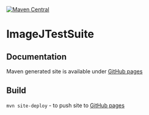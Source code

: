 [![Maven Central](https://img.shields.io/maven-central/v/com.github.baniuk/ImageJTestSuite.svg)](http://search.maven.org/#search%7Cga%7C1%7Cg%3A%22com.github.baniuk%22%20AND%20a%3A%22ImageJTestSuite%22)

# ImageJTestSuite

## Documentation
Maven generated site is available under [GitHub pages](https://baniuk.github.io/ImageJTestSuite)

## Build
`mvn site-deploy` - to push site to [GitHub pages](https://baniuk.github.io/ImageJTestSuite)
